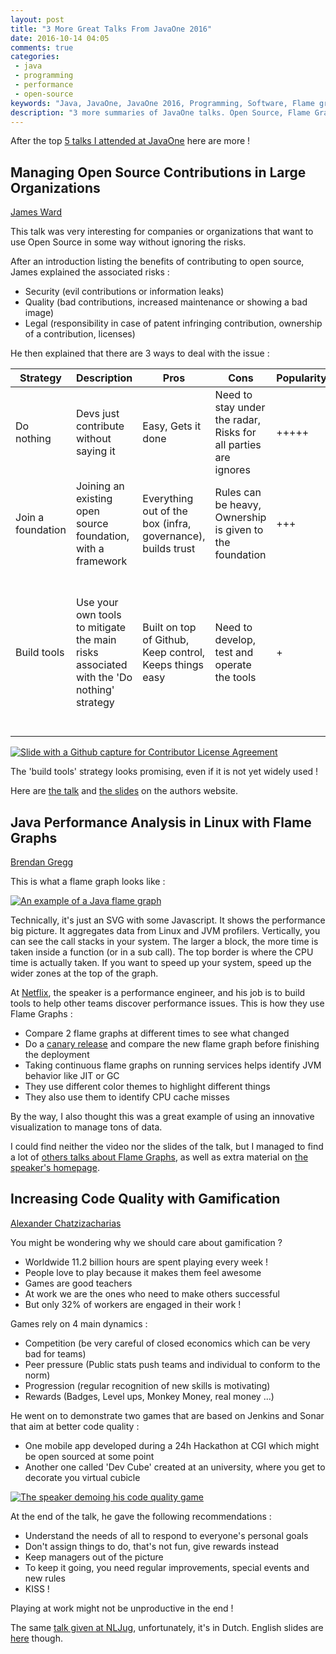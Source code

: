```yaml
---
layout: post
title: "3 More Great Talks From JavaOne 2016"
date: 2016-10-14 04:05
comments: true
categories:
 - java
 - programming
 - performance
 - open-source
keywords: "Java, JavaOne, JavaOne 2016, Programming, Software, Flame graphs, performance, Gamification, Open Source"
description: "3 more summaries of JavaOne talks. Open Source, Flame Graphs and Gamification"
---
```

After the top [5 talks I attended at JavaOne](/top-5-talks-i-attented-at-java-one-2016-part-1/) here are more !

## Managing Open Source Contributions in Large Organizations

[James Ward](http://www.jamesward.com/presos)

This talk was very interesting for companies or organizations that want to use Open Source in some way without ignoring the risks.

After an introduction listing the benefits of contributing to open source, James explained the associated risks :

* Security (evil contributions or information leaks)
* Quality (bad contributions, increased maintenance or showing a bad image)
* Legal (responsibility in case of patent infringing contribution, ownership of a contribution, licenses)

He then explained that there are 3 ways to deal with the issue :

 Strategy | Description | Pros | Cons | Popularity | Examples |
----------|-------------|------|------|------------|----------|
 Do nothing | Devs just contribute without saying it | Easy, Gets it done | Need to stay under the radar, Risks for all parties are ignores | +++++ | Most open source code on [Github](https://github.com) is shared in this manner |
 Join a foundation | Joining an existing open source foundation, with a framework | Everything out of the box (infra, governance), builds trust | Rules can be heavy, Ownership is given to the foundation | +++ | [Linkedin](https://www.linkedin.com/) put [Kafka](https://kafka.apache.org/) in the [Apache Foundation](https://www.apache.org/) |
 Build tools | Use your own tools to mitigate the main risks associated with the 'Do nothing' strategy | Built on top of Github, Keep control, Keeps things easy | Need to develop, test and operate the tools | + | Demo of a tool plugged into Github to enforce a contributor license agreement for anyone pushing a pull request |

[![Slide with a Github capture for Contributor License Agreement]({{site.url}}/imgs/2016-10-14-3-more-great-talks-from-javaone-2016/CLA-small.jpg)]({{site.url}}/imgs/2016-10-14-3-more-great-talks-from-javaone-2016/CLA.jpg)

The 'build tools' strategy looks promising, even if it is not yet widely used !

Here are [the talk](https://www.youtube.com/watch?v=X71HrW6vC_0) and [the slides](http://presos.jamesward.com/managing_open_source_contributions_in_large_orgs/index.html#/) on the authors website.

## Java Performance Analysis in Linux with Flame Graphs

[Brendan Gregg](http://www.brendangregg.com/)

This is what a flame graph looks like :

[![An example of a Java flame graph]({{site.url}}/imgs/2016-10-14-3-more-great-talks-from-javaone-2016/flamegraph.png)](http://www.brendangregg.com/FlameGraphs/cpu-mixedmode-vertx.svg)

Technically, it's just an SVG with some Javascript. It shows the performance big picture. It aggregates data from Linux and JVM profilers. Vertically, you can see the call stacks in your system. The larger a block, the more time is taken inside a function (or in a sub call). The top border is where the CPU time is actually taken. If you want to speed up your system, speed up the wider zones at the top of the graph.

At [Netflix](https://www.netflix.com), the speaker is a performance engineer, and his job is to build tools to help other teams discover performance issues. This is how they use Flame Graphs :

* Compare 2 flame graphs at different times to see what changed
* Do a [canary release](http://martinfowler.com/bliki/CanaryRelease.html) and compare the new flame graph before finishing the deployment
* Taking continuous flame graphs on running services helps identify JVM behavior like JIT or GC
* They use different color themes to highlight different things
* They also use them to identify CPU cache misses

By the way, I also thought this was a great example of using an innovative visualization to manage tons of data.

I could find neither the video nor the slides of the talk, but I managed to find a lot of [others talks about Flame Graphs](https://www.google.fr/search?safe=active&client=ubuntu&espv=2&biw=1600&bih=810&tbm=vid&q=Flame+Graphs&oq=Flame+Graphs&gs_l=serp.3...1396.1396.0.1616.1.1.0.0.0.0.59.59.1.1.0....0...1c.1.64.serp..0.0.0.z-3ygDHx4-Q), as well as extra material on [the speaker's homepage](http://www.brendangregg.com/flamegraphs.html).

## Increasing Code Quality with Gamification

[Alexander Chatzizacharias](https://twitter.com/alex90_ch)

You might be wondering why we should care about gamification ?

* Worldwide 11.2 billion hours are spent playing every week !
* People love to play because it makes them feel awesome
* Games are good teachers
* At work we are the ones who need to make others successful
* But only 32% of workers are engaged in their work !

Games rely on 4 main dynamics :

* Competition (be very careful of closed economics which can be very bad for teams)
* Peer pressure (Public stats push teams and individual to conform to the norm)
* Progression (regular recognition of new skills is motivating)
* Rewards (Badges, Level ups, Monkey Money, real money ...)

He went on to demonstrate two games that are based on Jenkins and Sonar that aim at better code quality :

* One mobile app developed during a 24h Hackathon at CGI which might be open sourced at some point
* Another one called 'Dev Cube' created at an university, where you get to decorate you virtual cubicle

[![The speaker demoing his code quality game]({{site.url}}/imgs/2016-10-14-3-more-great-talks-from-javaone-2016/quincy-adams.jpg)](https://www.youtube.com/watch?v=hfT2_HxOQdk)

At the end of the talk, he gave the following recommendations :

* Understand the needs of all to respond to everyone's personal goals
* Don't assign things to do, that's not fun, give rewards instead
* Keep managers out of the picture
* To keep it going, you need regular improvements, special events and new rules
* KISS !

Playing at work might not be unproductive in the end !

The same [talk given at NLJug](https://www.youtube.com/watch?v=hfT2_HxOQdk), unfortunately, it's in Dutch. English slides are [here](https://static.rainfocus.com/oracle/oow16/sess/14625567983370011wPS/ppt/increasing%20code%20quality%20with%20gamification.pdf) though.
